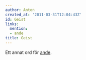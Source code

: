 ```yaml
---
author: Anton
created_at: '2011-03-31T12:04:43Z'
id: Geist
links:
  mention:
  - ande
title: Geist
---
```


Ett annat ord för [ande].

  [ande]: ande

